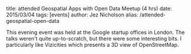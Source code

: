 title: attended Geospatial Apps with Open Data Meetup (4 hrs)
date: 2015/03/04
tags: [events]
author: Jez Nicholson
alias: /attended-geospatial-open-data

​​​​This evening event was held at the Google startup offices in London. The talks weren't quite up-to-scratch, but there were some interesting bits. I particularly like Vizicities which presents a 3D view of OpenStreetMap.